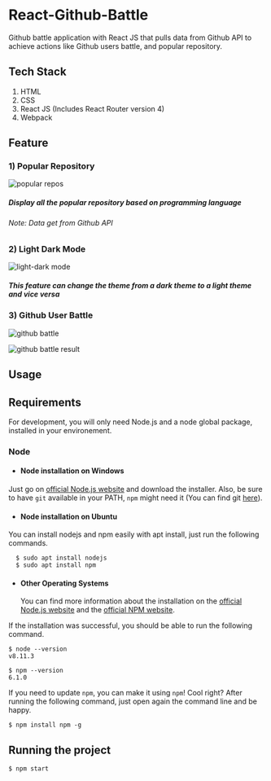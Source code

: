 # React-Github-Battle
  Github battle application with React JS that pulls data from Github API to achieve actions like Github users battle, and popular repository.
## Tech Stack
  1) HTML
  2) CSS
  3) React JS (Includes React Router version 4)
  4) Webpack
## Feature
  ### 1) Popular Repository
  
  ![popular repos](https://user-images.githubusercontent.com/54813625/90338864-d96e2c80-e016-11ea-8b7b-b5847ad559b8.jpg)
  
  ##### Display all the popular repository based on programming language
  ###### Note: Data get from Github API
  
  ### 2) Light Dark Mode
  
  ![light-dark mode](https://user-images.githubusercontent.com/54813625/90338865-db37f000-e016-11ea-9fff-d866ef7a70b4.jpg)
  
  ##### This feature can change the theme from a dark theme to a light theme and vice versa

  ### 3) Github User Battle
  
  ![github battle](https://user-images.githubusercontent.com/54813625/90338866-dbd08680-e016-11ea-911e-6be83a27ee27.jpg)
  
  ![github battle result](https://user-images.githubusercontent.com/54813625/90338867-dc691d00-e016-11ea-90c6-4ec766a6c550.jpg)
  
## Usage
  ## Requirements

  For development, you will only need Node.js and a node global package, installed in your environement.

  ### Node
  - #### Node installation on Windows

  Just go on [official Node.js website](https://nodejs.org/) and download the installer.
  Also, be sure to have `git` available in your PATH, `npm` might need it (You can find git [here](https://git-scm.com/)).

  - #### Node installation on Ubuntu

  You can install nodejs and npm easily with apt install, just run the following commands.

      $ sudo apt install nodejs
      $ sudo apt install npm

  - #### Other Operating Systems
    You can find more information about the installation on the [official Node.js website](https://nodejs.org/) and the [official NPM website](https://npmjs.org/).

  If the installation was successful, you should be able to run the following command.

    $ node --version
    v8.11.3

    $ npm --version
    6.1.0

  If you need to update `npm`, you can make it using `npm`! Cool right? After running the following command, just open again the command line and be happy.

    $ npm install npm -g

 ## Running the project
    $ npm start
